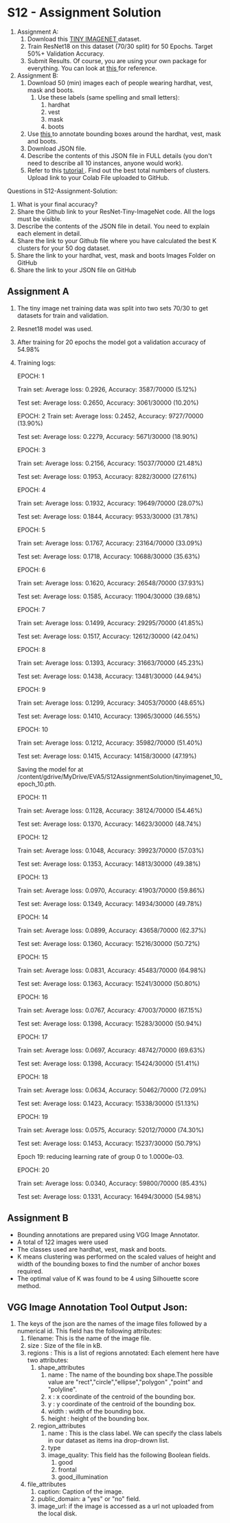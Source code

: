 # S12 - Assignment Solution

1. Assignment A:
   1. Download this [TINY IMAGENET ](http://cs231n.stanford.edu/tiny-imagenet-200.zip)dataset. 
   2. Train ResNet18 on this dataset (70/30 split) for 50 Epochs. Target 50%+ Validation Accuracy. 
   3. Submit Results. Of course, you are using your own package for everything. You can look at [this ](https://github.com/sonugiri1043/Train_ResNet_On_Tiny_ImageNet/blob/master/Train_ResNet_On_Tiny_ImageNet.ipynb) for reference. 
2. Assignment B:
   1. Download 50 (min) images each of people wearing hardhat, vest, mask and boots. 
      1. Use these labels (same spelling and small letters):
         1. hardhat
         2. vest
         3. mask
         4. boots
   2. Use [this ](http://www.robots.ox.ac.uk/~vgg/software/via/via_demo.html)to annotate bounding boxes around the hardhat, vest, mask and boots.
   3. Download JSON file. 
   4. Describe the contents of this JSON file in FULL details (you don't need to describe all 10 instances, anyone would work). 
   5. Refer to this [tutorial ](https://towardsdatascience.com/machine-learning-algorithms-part-9-k-means-example-in-python-f2ad05ed5203). Find out the best total numbers of clusters. Upload link to your Colab File uploaded to GitHub. 

 

Questions in S12-Assignment-Solution:

1. What is your final accuracy?
2. Share the Github link to your ResNet-Tiny-ImageNet code. All the logs must be visible. 
3. Describe the contents of the JSON file in detail. You need to explain each element in detail. 
4. Share the link to your Github file where you have calculated the best K clusters for your 50 dog dataset. 
5. Share the link to your hardhat, vest, mask and boots Images Folder on GitHub
6. Share the link to your JSON file on GitHub



## Assignment A

1. The tiny image net training data was split into two sets 70/30 to get datasets for train  and validation.

2. Resnet18 model was used.

3. After training for 20 epochs the model got a validation accuracy of 54.98%

4. Training logs:

   EPOCH: 1

   Train set: Average loss: 0.2926, Accuracy: 3587/70000 (5.12%) 

   Test set: Average loss: 0.2650, Accuracy: 3061/30000 (10.20%) 

   EPOCH: 2 Train set: Average loss: 0.2452, Accuracy: 9727/70000 (13.90%) 

   Test set: Average loss: 0.2279, Accuracy: 5671/30000 (18.90%) 

   EPOCH: 3 

   Train set: Average loss: 0.2156, Accuracy: 15037/70000 (21.48%) 

   Test set: Average loss: 0.1953, Accuracy: 8282/30000 (27.61%) 

   EPOCH: 4 

   Train set: Average loss: 0.1932, Accuracy: 19649/70000 (28.07%) 

   Test set: Average loss: 0.1844, Accuracy: 9533/30000 (31.78%) 

   EPOCH: 5 

   Train set: Average loss: 0.1767, Accuracy: 23164/70000 (33.09%) 

   Test set: Average loss: 0.1718, Accuracy: 10688/30000 (35.63%) 

   EPOCH: 6 

   Train set: Average loss: 0.1620, Accuracy: 26548/70000 (37.93%) 

   Test set: Average loss: 0.1585, Accuracy: 11904/30000 (39.68%) 

   EPOCH: 7 

   Train set: Average loss: 0.1499, Accuracy: 29295/70000 (41.85%)

   Test set: Average loss: 0.1517, Accuracy: 12612/30000 (42.04%) 

   EPOCH: 8 

   Train set: Average loss: 0.1393, Accuracy: 31663/70000 (45.23%) 

   Test set: Average loss: 0.1438, Accuracy: 13481/30000 (44.94%) 

   EPOCH: 9 

   Train set: Average loss: 0.1299, Accuracy: 34053/70000 (48.65%) 

   Test set: Average loss: 0.1410, Accuracy: 13965/30000 (46.55%) 

   EPOCH: 10 

   Train set: Average loss: 0.1212, Accuracy: 35982/70000 (51.40%) 

   Test set: Average loss: 0.1415, Accuracy: 14158/30000 (47.19%) 

   Saving the model for at /content/gdrive/MyDrive/EVA5/S12AssignmentSolution/tinyimagenet_10_epoch_10.pth. 

   EPOCH: 11 

   Train set: Average loss: 0.1128, Accuracy: 38124/70000 (54.46%) 

   Test set: Average loss: 0.1370, Accuracy: 14623/30000 (48.74%) 

   EPOCH: 12 

   Train set: Average loss: 0.1048, Accuracy: 39923/70000 (57.03%) 

   Test set: Average loss: 0.1353, Accuracy: 14813/30000 (49.38%) 

   EPOCH: 13 

   Train set: Average loss: 0.0970, Accuracy: 41903/70000 (59.86%) 

   Test set: Average loss: 0.1349, Accuracy: 14934/30000 (49.78%) 

   EPOCH: 14 

   Train set: Average loss: 0.0899, Accuracy: 43658/70000 (62.37%) 

   Test set: Average loss: 0.1360, Accuracy: 15216/30000 (50.72%) 

   EPOCH: 15 

   Train set: Average loss: 0.0831, Accuracy: 45483/70000 (64.98%) 

   Test set: Average loss: 0.1363, Accuracy: 15241/30000 (50.80%) 

   EPOCH: 16 

   Train set: Average loss: 0.0767, Accuracy: 47003/70000 (67.15%) 

   Test set: Average loss: 0.1398, Accuracy: 15283/30000 (50.94%) 

   EPOCH: 17 

   Train set: Average loss: 0.0697, Accuracy: 48742/70000 (69.63%) 

   Test set: Average loss: 0.1398, Accuracy: 15424/30000 (51.41%) 

   EPOCH: 18 

   Train set: Average loss: 0.0634, Accuracy: 50462/70000 (72.09%) 

   Test set: Average loss: 0.1423, Accuracy: 15338/30000 (51.13%) 

   EPOCH: 19 

   Train set: Average loss: 0.0575, Accuracy: 52012/70000 (74.30%) 

   Test set: Average loss: 0.1453, Accuracy: 15237/30000 (50.79%) 

   Epoch    19: reducing learning rate of group 0 to 1.0000e-03. 

   EPOCH: 20 

   Train set: Average loss: 0.0340, Accuracy: 59800/70000 (85.43%) 

   Test set: Average loss: 0.1331, Accuracy: 16494/30000 (54.98%)



## Assignment B

- Bounding annotations are prepared using VGG Image Annotator.
- A total of 122 images were used
- The classes used are hardhat, vest, mask and boots.
- K means clustering was performed on the scaled values of height and width of the bounding boxes to find the number of anchor boxes required.
- The optimal value of K was found to be 4 using Silhouette score method.

## VGG Image Annotation Tool Output Json:

1. The keys of the json are the names of the image files followed by a numerical id. This field has the following attributes:
   1. filename: This is the name of the image file.
   2. size : Size of the file in kB.
   3. regions : This is a list of regions annotated: Each element here have two attributes:
      1. shape_attributes
         1. name :  The name of the bounding box shape.The possible value are "rect","circle","ellipse","polygon" ,"point" and "polyline".
         2. x : x coordinate of the centroid of the bounding box.
         3. y : y coordinate of the centroid  of the bounding box.
         4. width : width of the bounding box.
         5. height : height of the bounding box.
      2. region_attributes
         1. name : This is the class label. We can specify the class labels in our dataset as items ina drop-drown list.
         2. type
         3. image_quality: This field has the following Boolean fields.
            1. good
            2. frontal
            3. good_illumination
   4. file_attributes
      1. caption: Caption of the image.
      2. public_domain: a "yes" or "no" field.
      3. image_url: if the image is accessed as a url not uploaded from the local disk.

